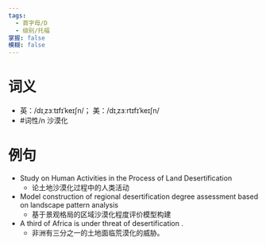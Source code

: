 ```yaml
---
tags:
  - 首字母/D
  - 级别/托福
掌握: false
模糊: false
---
```

# 词义
- 英：/dɪˌzɜːtɪfɪˈkeɪʃn/； 美：/dɪˌzɜːrtɪfɪˈkeɪʃn/
- #词性/n  沙漠化
# 例句
- Study on Human Activities in the Process of Land Desertification
	- 论土地沙漠化过程中的人类活动
- Model construction of regional desertification degree assessment based on landscape pattern analysis
	- 基于景观格局的区域沙漠化程度评价模型构建
- A third of Africa is under threat of desertification .
	- 非洲有三分之一的土地面临荒漠化的威胁。
